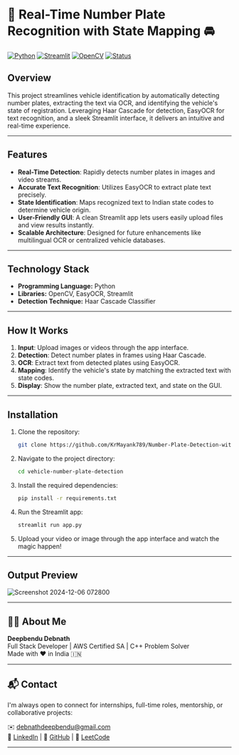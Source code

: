 
# 🚗 Real-Time Number Plate Recognition with State Mapping 🚘

[![Python](https://img.shields.io/badge/Python-3.8%2B-blue.svg)](https://www.python.org/)
[![Streamlit](https://img.shields.io/badge/Streamlit-1.20-orange.svg)](https://streamlit.io/)
[![OpenCV](https://img.shields.io/badge/OpenCV-4.5.1-brightgreen.svg)](https://opencv.org/)
[![Status](https://img.shields.io/badge/status-active-brightgreen.svg)]()

## Overview  
This project streamlines vehicle identification by automatically detecting number plates, extracting the text via OCR, and identifying the vehicle's state of registration. Leveraging Haar Cascade for detection, EasyOCR for text recognition, and a sleek Streamlit interface, it delivers an intuitive and real-time experience.

---

## Features  
- **Real-Time Detection**: Rapidly detects number plates in images and video streams.  
- **Accurate Text Recognition**: Utilizes EasyOCR to extract plate text precisely.  
- **State Identification**: Maps recognized text to Indian state codes to determine vehicle origin.  
- **User-Friendly GUI**: A clean Streamlit app lets users easily upload files and view results instantly.  
- **Scalable Architecture**: Designed for future enhancements like multilingual OCR or centralized vehicle databases.

---

## Technology Stack  
- **Programming Language:** Python  
- **Libraries:** OpenCV, EasyOCR, Streamlit  
- **Detection Technique:** Haar Cascade Classifier  

---

## How It Works  
1. **Input**: Upload images or videos through the app interface.  
2. **Detection**: Detect number plates in frames using Haar Cascade.  
3. **OCR**: Extract text from detected plates using EasyOCR.  
4. **Mapping**: Identify the vehicle's state by matching the extracted text with state codes.  
5. **Display**: Show the number plate, extracted text, and state on the GUI.

---

## Installation  
1. Clone the repository:  
   ```bash
   git clone https://github.com/KrMayank789/Number-Plate-Detection-with-State-Identification.git
   ```  
2. Navigate to the project directory:  
   ```bash
   cd vehicle-number-plate-detection
   ```  
3. Install the required dependencies:  
   ```bash
   pip install -r requirements.txt
   ```  
4. Run the Streamlit app:  
   ```bash
   streamlit run app.py
   ```  
5. Upload your video or image through the app interface and watch the magic happen!  

---

## Output Preview

![Screenshot 2024-12-06 072800](https://github.com/user-attachments/assets/d268d446-b853-4974-9c50-752d59c64570)

---

## 🙋‍♂️ About Me

**Deepbendu Debnath**  
Full Stack Developer | AWS Certified SA | C++ Problem Solver  
Made with ❤️ in India 🇮🇳

---

## 📬 Contact

I'm always open to connect for internships, full-time roles, mentorship, or collaborative projects:

✉️ debnathdeepbendu@gmail.com  
💼 [LinkedIn](http://linkedin.com/in/deepbendu-debnath) | 📁 [GitHub](https://github.com/Deepbendu) | 🧩 [LeetCode](https://leetcode.com/deepbendu)

---

